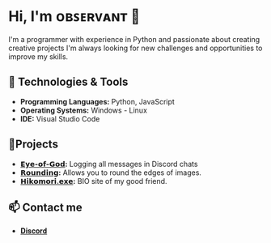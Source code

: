 # Hi, I'm ᴏʙꜱᴇʀᴠᴀɴᴛ 👋

I'm a programmer with experience in Python and passionate about creating creative projects I'm always looking for new challenges and opportunities to improve my skills.

## 🔧 Technologies & Tools

- **Programming Languages:** Python, JavaScript
- **Operating Systems:** Windows - Linux
- **IDE:** Visual Studio Code

## 🚀Projects

- **[𝗘𝘆𝗲-𝗼𝗳-𝗚𝗼𝗱](https://github.com/403observant/Eye-of-God):** Logging all messages in Discord chats
- **[𝗥𝗼𝘂𝗻𝗱𝗶𝗻𝗴](https://github.com/403observant/Rounding):** Allows you to round the edges of images.
- **[𝗛𝗶𝗸𝗼𝗺𝗼𝗿𝗶.𝗲𝘅𝗲](https://github.com/403observant/hikomori.exe):** BIO site of my good friend.

## 📫 Contact me

- [𝐃𝐢𝐬𝐜𝐨𝐫𝐝](discord.com/users/1299394490183979162)
